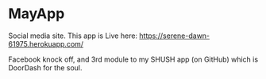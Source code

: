# MayApp
Social media site. This app is Live here:
https://serene-dawn-61975.herokuapp.com/

Facebook knock off, and 3rd module to my SHUSH app (on GitHub) which is DoorDash for the soul.
